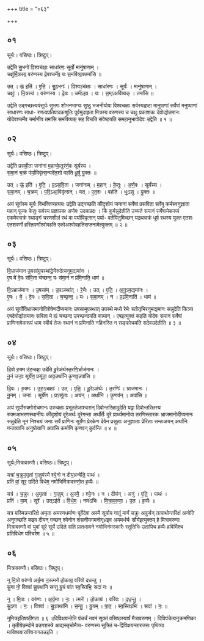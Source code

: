 +++
title = "०६३"

+++


## ०१
सूर्यः। वसिष्ठः। त्रिष्टुप्।

उद्वे॑ति सु॒भगो॑ वि॒श्वच॑क्षाः॒ साधा॑रणः॒ सूर्यो॒ मानु॑षाणाम् ।  
चक्षु॑र्मि॒त्रस्य॒ वरु॑णस्य दे॒वश्चर्मे॑व॒ यः स॒मवि॑व्य॒क्तमां॑सि ॥

उत् । ऊं॒ इति॑ । ए॒ति॒ । सु॒ऽभगः॑ । वि॒श्वऽच॑क्षाः । साधा॑रणः । सूर्यः॑ । मानु॑षाणाम् ।  
चक्षुः॑ । मि॒त्रस्य॑ । वरु॑णस्य । दे॒वः । चर्म॑ऽइव । यः । स॒म्ऽअवि॑व्यक् । तमां॑सि ॥

उद्वेति उद्गच्छत्ययंसूर्यः सुभगः शोभनभाग्यः सुष्ठु भजनीयोवा विश्वचक्षाः सर्वस्यद्रष्टा मानुषाणां सर्वेषां मनुष्याणां साधारणः साधा- रणत्वप्रतिपादकश्रुतिः पूर्वमुदाहृता मित्रस्य वरुणस्य च चक्षुः प्रकाशकः देवोद्योतमानः योदेवश्चर्मेव चर्माणीव तमांसि समविव्यक् सह विचति संवेष्टयति समहानुभावोदेवः उद्वेति ॥ १ ॥

## ०२
सूर्यः। वसिष्ठः। त्रिष्टुप्।

उद्वे॑ति प्रसवी॒ता जना॑नां म॒हान्के॒तुर॑र्ण॒वः सूर्य॑स्य ।  
स॒मा॒नं च॒क्रं प॑र्या॒विवृ॑त्स॒न्यदे॑त॒शो वह॑ति धू॒र्षु यु॒क्तः ॥

उत् । ऊं॒ इति॑ । ए॒ति॒ । प्र॒ऽस॒वि॒ता । जना॑नाम् । म॒हान् । के॒तुः । अ॒र्ण॒वः । सूर्य॑स्य ।  
स॒मा॒नम् । च॒क्रम् । प॒रि॒ऽआ॒विवृ॑त्सन् । यत् । ए॒त॒शः । वह॑ति । धूः॒ऽसु । यु॒क्तः ॥

अयं सूर्यस्य सूर्यः विभक्तिव्यत्ययः उद्वेति उद्गच्छति कीदृशोयं जनानां सर्वेषां प्रसविता सर्वेषु कर्मस्वनुज्ञाता महान् पूज्यः केतुः सर्वस्य प्रज्ञापकः अर्णवः उदकप्रदः । किं कुर्वन्नुदेतीति उच्यते समानं सर्वेषामेकरूपं एकमेवचक्रं रथाङ्गं चरणशीलं रथं वा पर्याविवृत्सन् पर्या- वर्तयितुमिच्छन् यद्रथचक्रं धूर्ष रथस्य युक्त एतशः एतशवर्णो हरितवर्णोश्वोवहति एकोअश्वोवहतिसप्तनामेत्युक्तम् ॥ २ ॥

## ०३
सूर्यः। वसिष्ठः। त्रिष्टुप्।

वि॒भ्राज॑मान उ॒षसा॑मु॒पस्था॑द्रे॒भैरुदे॑त्यनुम॒द्यमा॑नः ।  
ए॒ष मे॑ दे॒वः स॑वि॒ता च॑च्छन्द॒ यः स॑मा॒नं न प्र॑मि॒नाति॒ धाम॑ ॥

वि॒ऽभ्राज॑मानः । उ॒षसा॑म् । उ॒पऽस्था॑त् । रे॒भैः । उत् । ए॒ति॒ । अ॒नु॒ऽम॒द्यमा॑नः ।  
ए॒षः । मे॒ । दे॒वः । स॒वि॒ता । च॒च्छ॒न्द॒ । यः । स॒मा॒नम् । न । प्र॒ऽमि॒नाति॑ । धाम॑ ॥

अयं सूर्योविभ्राजमानोविशेषेणदीप्यमानः उषसामुपस्थात् उपस्थे मध्ये रेभैः स्तोतृभिरनुमद्यमानः सन्नुदेति किञ्च एषदेवोद्योतमानः सविता मे ह्यं चच्छन्द उपच्छन्दयति कामान् । एषइत्युक्तं कइति योदेवः समानं सर्वेषां प्राणिनामेकरूपं धाम स्वीयं तेजः स्थानं न प्रमिनाति नहिनस्ति न सङ्कोचयति सदेवउदेतीति ॥ ३ ॥

## ०४
सूर्यः। वसिष्ठः। त्रिष्टुप्।

दि॒वो रु॒क्म उ॑रु॒चक्षा॒ उदे॑ति दू॒रेअ॑र्थस्त॒रणि॒र्भ्राज॑मानः ।  
नू॒नं जनाः॒ सूर्ये॑ण॒ प्रसू॑ता॒ अय॒न्नर्था॑नि कृ॒णव॒न्नपां॑सि ॥

दि॒वः । रु॒क्मः । उ॒रु॒ऽचक्षाः॑ । उत् । ए॒ति॒ । दू॒रेऽअ॑र्थः । त॒रणिः॑ । भ्राज॑मानः ।  
नू॒नम् । जनाः॑ । सूर्ये॑ण । प्रऽसू॑ताः । अय॑न् । अर्था॑नि । कृ॒णव॑न् । अपां॑सि ॥

अयं सूर्योरुक्मोरोचमानः उरुचक्षाः प्रभूततेजाश्चसन् दिवोन्तरिक्षादुदेति यद्वा दिवोन्तरिक्षस्य रुक्मआभरणस्थानीयः कीदृशोयं दूरेअर्थः दुरेगन्ता अर्थोर्तेः दुरे प्रार्थ्यमानोवा तरणिस्तारकः भ्राजमानोदीप्यमानः सन्नुदेति नूनं निश्चयं जनाः सर्वे प्राणिनः सूर्येण प्रेरकेण देवेन प्रसूताः अनुज्ञाताः प्रेरिताः सन्तःअयन् अर्थानि गन्तव्यानि अनुष्ठेयानि अपांसि कर्माणि कृणवन् कुर्वन्ति ॥ ४ ॥

## ०५
सूर्यः;मित्रावरुणौ। वसिष्ठः। त्रिष्टुप्।

यत्रा॑ च॒क्रुर॒मृता॑ गा॒तुम॑स्मै श्ये॒नो न दीय॒न्नन्वे॑ति॒ पाथः॑ ।  
प्रति॑ वां॒ सूर॒ उदि॑ते विधेम॒ नमो॑भिर्मित्रावरुणो॒त ह॒व्यैः ॥

यत्र॑ । च॒क्रुः । अ॒मृताः॑ । गा॒तुम् । अ॒स्मै॒ । श्ये॒नः । न । दीय॑न् । अनु॑ । ए॒ति॒ । पाथः॑ ।  
प्रति॑ । वा॒म् । सूरे॑ । उत्ऽइ॑ते । वि॒धे॒म॒ । नमः॑ऽभिः । मि॒त्रा॒व॒रु॒णा॒ । उ॒त । ह॒व्यैः ॥

यत्र यस्मिन्नन्तरिक्षे अमृता अमरणधर्माणः पूर्वेदेवा अस्मै सूर्याय गातुं मार्गं चक्रुः अकुर्वन् तत्पाथोन्तरिक्षं अन्वेति अनुगच्छति कइव दीयन् गच्छन् श्येनोन शंसनीयगमनोगृध्रइव अयमर्धर्चः सौर्यइत्युक्तम् हे मित्रावरुणा मित्रावरुणौ वां युवां सूरे सूर्ये उदिते सति प्रातःसवने नमोभिर्नमस्कारैः स्तुतिभिः उतापिच हव्यैः हविर्भिश्च प्रतिविधेम परिचरेम ॥ ५ ॥

## ०६
मित्रावरुणौ। वसिष्ठः। त्रिष्टुप्।

नू मि॒त्रो वरु॑णो अर्य॒मा न॒स्त्मने॑ तो॒काय॒ वरि॑वो दधन्तु ।  
सु॒गा नो॒ विश्वा॑ सु॒पथा॑नि सन्तु यू॒यं पा॑त स्व॒स्तिभिः॒ सदा॑ नः ॥

नु । मि॒त्रः । वरु॑णः । अ॒र्य॒मा । नः॒ । त्मने॑ । तो॒काय॑ । वरि॑वः । द॒ध॒न्तु॒ ।  
सु॒ऽगा । नः॒ । विश्वा॑ । सु॒ऽपथा॑नि । स॒न्तु॒ । यू॒यम् । पा॒त॒ । स्व॒स्तिऽभिः॑ । सदा॑ । नः॒ ॥

नुमित्रइतिषष्ठीगता ॥ ६ ॥दिविक्षयन्तेति पंचर्चं नवमं सूक्तं वसिष्ठस्यार्षं मैत्रावरुणम् । दिविपंचेत्यनुक्रमणिका । तृतीयेछन्दोमे प्रउगशस्त्रे आद्यस्तृचोमैत्रा- वरुणस्य सूत्रितं च-द्विविक्षयन्तारजसः पृथिव्या माविश्ववाराश्विनागतन्नइति ।